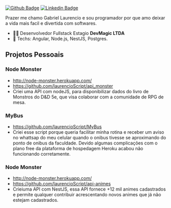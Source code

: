 [![Github Badge](https://img.shields.io/badge/-Github-000?style=flat-square&logo=Github&logoColor=white&link=https://github.com/laurencioScript)](https://github.com/laurencioScript)
[![Linkedin Badge](https://img.shields.io/badge/-LinkedIn-blue?style=flat-square&logo=Linkedin&logoColor=white&link=https://www.linkedin.com/in/gabriel-laurencio-barbosa/)](https://www.linkedin.com/in/gabriel-laurencio-barbosa/)

Prazer me chamo Gabriel Laurencio e sou programador por que amo deixar a vida mais facil e divertida com softwares.

- :office_worker: Desenvolvedor Fullstack Estagio **DevMagic LTDA**
- :blue_heart: Techs: Angular, Node.js, NestJS, Postgres.


## Projetos Pessoais

### Node Monster
- http://node-monster.herokuapp.com/
- https://github.com/laurencioScript/api_monster
- Criei uma API com nodeJS, para disponibilizar dados do livro de Monstros do D&D 5e, que visa colaborar com a comunidade de RPG de mesa.

### MyBus
- https://github.com/laurencioScript/MyBus
- Criei esse script porque queria facilitar minha rotina e receber um aviso no whattsap do meu celular quando o onibus tivesse se aproximando do ponto de onibus da faculdade. Devido algumas complicações com o plano free da plataforma de hospedagem Heroku acabou não funcionando corretamente.

### Node Monster
- http://node-monster.herokuapp.com/
- https://github.com/laurencioScript/api-animes
- Crieiuma API com NestJS, essa API fornece +12 mil animes cadastrados e permite qualquer contribuir acrescentando novos animes que já não estejam cadastrados.
